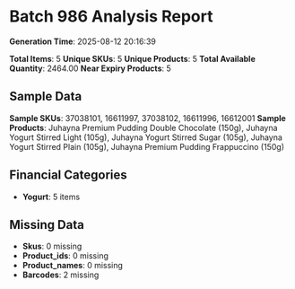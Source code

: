 # Batch 986 Analysis Report

**Generation Time**: 2025-08-12 20:16:39

**Total Items**: 5
**Unique SKUs**: 5
**Unique Products**: 5
**Total Available Quantity**: 2464.00
**Near Expiry Products**: 5

## Sample Data
**Sample SKUs**: 37038101, 16611997, 37038102, 16611996, 16612001
**Sample Products**: Juhayna Premium Pudding Double Chocolate (150g), Juhayna Yogurt Stirred Light (105g), Juhayna Yogurt Stirred Sugar (105g), Juhayna Yogurt Stirred Plain (105g), Juhayna Premium Pudding Frappuccino (150g)

## Financial Categories
- **Yogurt**: 5 items

## Missing Data
- **Skus**: 0 missing
- **Product_ids**: 0 missing
- **Product_names**: 0 missing
- **Barcodes**: 2 missing
